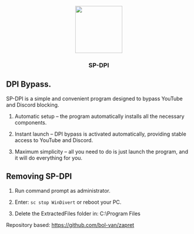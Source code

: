 <p align="center">
  <img width="128" height="128" src="https://github-production-user-asset-6210df.s3.amazonaws.com/165986233/425794787-4baa655a-120b-434a-8626-7bdaf935ff17.png?X-Amz-Algorithm=AWS4-HMAC-SHA256&X-Amz-Credential=AKIAVCODYLSA53PQK4ZA%2F20250323%2Fus-east-1%2Fs3%2Faws4_request&X-Amz-Date=20250323T033707Z&X-Amz-Expires=300&X-Amz-Signature=1a9469d08b439424d555401cbe2b923b88fdea8cd6210ba9ab03aa54e7c77d5d&X-Amz-SignedHeaders=host">
</p>

<h3 align="center">SP-DPI</h3>

<h2 align="left">DPI Bypass.</h2>
SP-DPI is a simple and convenient program designed to bypass YouTube and Discord blocking.

1. Automatic setup – the program automatically installs all the necessary components.

2. Instant launch – DPI bypass is activated automatically, providing stable access to YouTube and Discord.

3. Maximum simplicity – all you need to do is just launch the program, and it will do everything for you.

<h2 align="left">Removing SP-DPI</h2>

1. Run command prompt as administrator.

2. Enter: ```sc stop WinDivert``` or reboot your PC.

3. Delete the ExtractedFiles folder in: C:\Program Files

Repository based: https://github.com/bol-van/zapret